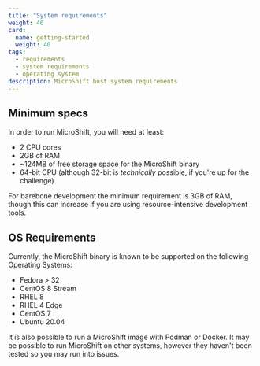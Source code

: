 ```yaml
---
title: "System requirements"
weight: 40
card:
  name: getting-started
  weight: 40
tags:
  - requirements
  - system requirements
  - operating system
description: MicroShift host system requirements
---
```


## Minimum specs

In order to run MicroShift, you will need at least:

- 2 CPU cores
- 2GB of RAM
- ~124MB of free storage space for the MicroShift binary
- 64-bit CPU (although 32-bit is _technically_ possible, if you're up for the challenge)

For barebone development the minimum requirement is 3GB of RAM, though this can increase
if you are using resource-intensive development tools.

## OS Requirements

Currently, the MicroShift binary is known to be supported on the following Operating Systems:

- Fedora > 32
- CentOS 8 Stream
- RHEL 8
- RHEL 4 Edge
- CentOS 7
- Ubuntu 20.04

It is also possible to run a MicroShift image with Podman or Docker.
It may be possible to run MicroShift on other systems, however they haven't been tested so you may run into issues.

